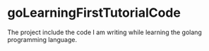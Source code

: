 # goLearningFirstTutorialCode
The project include the code I am writing while learning the golang programming language.
